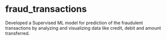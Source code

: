 # fraud_transactions
Developed a Supervised ML model for prediction of the fraudulent transactions by analyzing and visualizing data like credit, debit and amount transferred.
